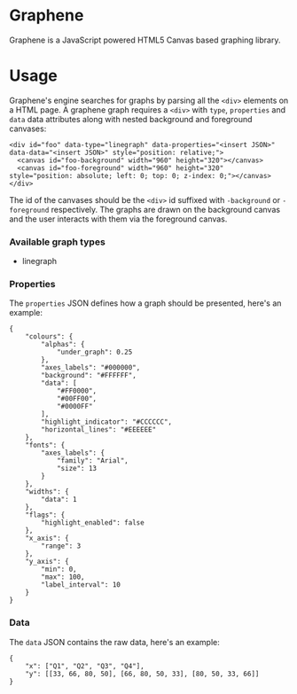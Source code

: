 # Graphene

Graphene is a JavaScript powered HTML5 Canvas based graphing library.

# Usage

Graphene's engine searches for graphs by parsing all the `<div>` elements on a HTML page. A graphene graph requires a `<div>` with `type`, `properties` and `data` data attributes along with nested background and foreground canvases:

```
<div id="foo" data-type="linegraph" data-properties="<insert JSON>" data-data="<insert JSON>" style="position: relative;">
  <canvas id="foo-background" width="960" height="320"></canvas>
  <canvas id="foo-foreground" width="960" height="320" style="position: absolute; left: 0; top: 0; z-index: 0;"></canvas>
</div>
```

The id of the canvases should be the `<div>` id suffixed with `-background` or `-foreground` respectively. The graphs are drawn on the background canvas and the user interacts with them via the foreground canvas.

### Available graph types

- linegraph

### Properties

The `properties` JSON defines how a graph should be presented, here's an example:

```
{
    "colours": {
        "alphas": {
            "under_graph": 0.25
        },
        "axes_labels": "#000000",
        "background": "#FFFFFF",
        "data": [
            "#FF0000",
            "#00FF00",
            "#0000FF"
        ],
        "highlight_indicator": "#CCCCCC",
        "horizontal_lines": "#EEEEEE"
    },
    "fonts": {
        "axes_labels": {
            "family": "Arial",
            "size": 13
        }
    },
    "widths": {
        "data": 1
    },
    "flags": {
        "highlight_enabled": false
    },
    "x_axis": {
        "range": 3
    },
    "y_axis": {
        "min": 0,
        "max": 100,
        "label_interval": 10
    }
}
```

### Data

The `data` JSON contains the raw data, here's an example:

```
{
    "x": ["Q1", "Q2", "Q3", "Q4"],
    "y": [[33, 66, 80, 50], [66, 80, 50, 33], [80, 50, 33, 66]]
}
```
